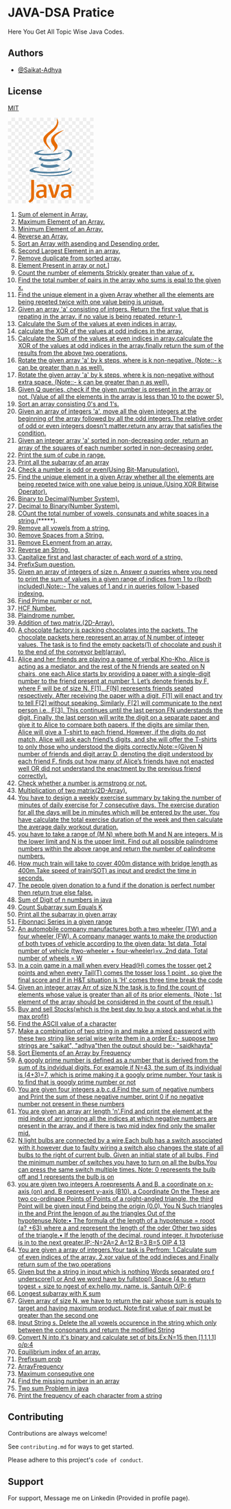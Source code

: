 # JAVA-DSA Pratice

Here You Get All Topic Wise Java Codes.
## Authors

- [@Saikat-Adhya](https://www.github.com/Saikat-Adhya)
## License

[MIT](https://choosealicense.com/licenses/mit/)

<img src="java.png" alt="Screenshot of the Project" width="200" />

1. [Sum of element in Array.](Sum_of_element_in_Array.java)
2. [Maximum Element of an Array.](Max_element_of_Array.java)
3. [Minimum Element of an Array.](Min_element_of_an_array.java)
4. [Reverse an Array.](Reverse_an_Array.java)
5. [Sort an Array with asending and Desending order.](Sort_an_Array.java)
6. [Second Largest Element in an array.](Second_Largest_element_in_an_Array.java)
7. [Remove duplicate from sorted array.](Remove_duplicate_from_Sorted_Array.java)
8. [Element Present in array or not.](Element_Present_or_Not.java)]
9. [Count the number of elements Strickly greater than value of x.](Count_number.java)
10. [Find the total number of pairs in the array who sums is eqal to the given x.](Question10.java)
11. [Find the unique element in a given Array whether all the elements are being repeted twice with one value being is unique.](Question11.java)
12. [Given an array 'a' consisting of intgers. Return the first value that is repating in the array. if no value is being repated, retunr-1.](Question12.java)
13. [Calculate the Sum of the values at even indices in array.](Question13.java)
14. [calculate the XOR of the values at odd indices in the array.](Question14.java)
15. [Calculate the Sum of the values at even indices in array.calculate the XOR of the values at odd indices in the array.finally return the sum of the results from the above two operations.](Question15.java)
16. [Rotate the given array 'a' by k steps, where is k non-negative. (Note::- k can be greater than n as well).](Question16.java)
17. [Rotate the given array 'a' by k steps, where k is non-negative without extra space. (Note::- k can be greater than n as well).](Question17.java)
18. [Given Q queries, check if the given number is present in the array or not. (Value of all the elements in the array is less than 10 to the power 5).](Question18.java)
19. [Sort an array consisting 0's and 1's.](Question19.java)
20. [Given an array of integers 'a', move all the given integers at the beginning of the array followed by all the odd integers.The relative order of odd or even integers doesn't matter.return any array that satisfies the condition.](Question20.java)
21. [Given an integer array 'a' sorted in non-decreasing order, return an array of the squares of each number sorted in non-decreasing order.](Question21.java)
22. [Print the sum of cube in range.](Question22.java)
23. [Print all the subarray of an array](Question23.java)
24. [Check a number is odd or even(Using Bit-Manupulation).](Question24.java)
25. [Find the unique element in a given Array whether all the elements are being repeted twice with one value being is unique.(Using XOR Bitwise Operator).](Question25.java)
26. [Binary to Decimal(Number System).](Question26.java)
27. [Decimal to Binary(Number System).](Question27.java)
28. [COunt the total number of vowels, consunats and white spaces in a string.](Question28.java)(*****).
29. [Remove all vowels from a string.](Question29.java)
30. [Remove Spaces from a String.](Question30.java)
31. [Remove ELenment from an array.](Question31.java)
32. [Reverse an String.](Question32.java)
33. [Capitalize first and last character of each word of a string.](Question33.java)
34. [PrefixSum question.](Question34.java)
35. [Given an array of integers of size n. Answer q queries where you need to print the sum of values in a given range of indices from 1 to r(both included).Note::- The values of 1 and r in queries follow 1-based indexing.](Question35.java)
36. [Find Prime number or not.](Question36.java)
37. [HCF Number.](Question37.java)
38. [Plaindrome number.](Question38.java)
39. [Addition of two matrix.(2D-Array).](Question39.java)
40. [A chocolate factory is packing chocolates into the packets. The chocolate packets here represent an array  of N number of integer values. The task is to find the empty packets(1) of chocolate and push it to the end of the conveyor belt(array).](Question40.java)
41. [Alice and her friends are playing a game of verbal Kho-Kho. Alice is acting as a mediator, and the rest of the N friends are seated on N chairs, one each.Alice starts by providing a paper with a single-digit number to the friend present at number 1. Let’s denote friends by F, where F will be of size N. F[1]…F[N] represents friends seated respectively. After receiving the paper with a digit, F[1] will enact and try to tell F[2] without speaking. Similarly, F[2] will communicate to the next person i.e., F[3]. This continues until the last person FN understands the digit. Finally, the last person will write the digit on a separate paper and give it to Alice to compare both papers. If the digits are similar then, Alice will give a T-shirt to each friend. However, if the digits do not match, Alice will ask each friend’s digits, and she will offer the T-shirts to only those who understood the digits correctly.Note:=(Given N number of friends and digit array D, denoting the digit understood by each friend F. finds out how many of Alice’s friends have not enacted well OR did not understand the enactment by the previous friend correctly).](Question41.java)
42. [Check whether a number is armstrong or not.](Question42.java)
43. [Multiplication of two matrix(2D-Array).](Question43.java)
44. [You have to design a weekly exercise summary by taking the number of minutes of daily exercise for 7 consecutive days. The exercise duration for all the days will be in minutes which will be entered by the user. You have calculate the total exercise duration of the week and then calculate the average daily workout duration.](Question44.java)
45. [you have to take a range of (M,N) where both M and N are integers. M is the lower limit and N is the upper limit. Find out all possible palindrome numbers within the above range and return the number of palindrome numbers.](Question45.java)
46. [How much train will take to cover 400m distance with bridge length as 400m.Take speed of train(SOT) as input and predict the time in seconds.](Question46.java)
47. [The people given donation to a fund if the donation is perfect number then return true else false.](Question47.java)
48. [Sum of Digit of n numbers in java](Question48.java)
49. [Count Subarray sum Equals K](Question49.java)
50. [Print all the subarray in given array](Question50.java)
51. [Fibonnaci Series in a given range](Question51.java)
52. [An automobile company manufactures both a two wheeler (TW) and a four wheeler (FW). A company manager wants to make the production of both types of vehicle according to the given data: 1st data, Total number of vehicle (two-wheeler + four-wheeler)=v..2nd data, Total number of wheels = W](Question52.java)
53. [In a coin game in a mall when every Head(H) comes the tosser get 2 points  and when every Tail(T) comes the tosser loss 1 point . so give the final score and if in H&T situation is 'H' comes three time break the code](Question53.java)
54. [Given an integer array Arr of size N the task is to find the count of elements whose value is greater than all of its prior elements. (Note : 1st element of the array should be considered in the count of the result.)](Question54.java)
55. [Buy and sell Stocks(which is the best day to buy a stock and what is the max profit)](Question55.java)
56. [Find the ASCII value of a character](Question56.java)
57. [Make a combination of two string in and make a mixed password with these two string like serial wise write them in a order Ex:- suppose two strings are "saikat", "adhya"then the output should be:- "saidkhayta"](Question57.java)
58. [Sort Elements of an Array by Frequency](Question58.java)
59. [A googly prime number is defined as a number that is derived from the sum of its indvidual digits. For example if N=43, the sum of its individual is (4+3)=7, which is prime making it a googly prime number. Your task is to find that is googly prime number or not](Question59.java)
60. [You are given four integers a,b,c,d.Find the sum of negative numbers and Print the sum of these negative number. print 0 if no negative number not present in these numbers](Question60.java)
61. [You are given an array arr length 'n'.Find and print the element at the mid index of arr ignoring all the indices at which negative numbers are present in the array. and if there is two mid index find only the smaller mid.](Question61.java)
62. [N light bulbs are connected by a wire,Each bulb has a switch associated with it,however due to faulty wiring a switch also changes the state of all bulbs to the right of current bulb. Given an initial state of all bulbs, Find the minimum number of switches you have to turn on all the bulbs.You can press the same switch multiple times. Note: 0 represents the bulb off and 1 represents the bulb is on](Question62.java)
63. [you are given two integers A roepresents A and B, a coordinate on x-axis (on) and. B roepresent y-axis (B10). a Coordinate On the These are two co-ordinape Points of Points of a roight-angled triangle, the third Point will be given input Find being the origin (0.0). You N Such triangles in the and Print the lengon of au the triangles Out of the hypotenuse.Note:• The formula of the length of a hypotenuse = rooot (a? +63) where a and represent the length of the oder Other two sides of the triangle.• If the length of the decimal, round integer. it hypoteriuse is in to the next greater.IP:-N=2A=2 A=12 B=3 B=5 OIP 4 13](Question63.java)
64. [You are given a array of integers.Your task is Perfrom: 1.Calculate sum of even indices of the array. 2.xor value of the odd indieces and Finally return sum of the two operations](Question64.java)
65. [Given but the a string in input which is nothing Words separated oro f underscore() or And we word have by fullstop() Space (4 to return togest + size to ngest of ex:hello my. name. is. Santuih O/P: 6](Question65.java)
66. [Longest subarray with K sum](Question66.java)
67. [Given array of size N, we have to return the pair whose sum is equals to target and having maximum product. Note:first value of pair must be greater than the second one](Question67.java)
68. [Input String s. Delete the all vowels occurence in the string which only between the consonants and return the modified String](Question68.java)
69. [Convert N into it's binary and calculate set of bits.Ex:N=15 then [1,1,1,1] o/p:4](Question69.java)
70. [Equilibrium index of an array.](Question70.java)
71. [Prefixsum prob](Question71.java)
72. [ArrayFrequency](Question72.java)
73. [Maximum consequtive one](Question73.java)
74. [Find the missing number in an array](Question74.java)
75. [Two sum Problem in java](Question75.java)
76. [Print the frequency of each character from a string](Question76.java)

## Contributing

Contributions are always welcome!

See `contributing.md` for ways to get started.

Please adhere to this project's `code of conduct`.
## Support

For support, Message me on Linkedin (Provided in profile page).